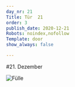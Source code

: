 ```yaml
---
day_nr: 21
Title: Tür  21
order: 3
publish_date: 2020-12-21
Robots: noindex,nofollow
Template: door
show_always: false

---
```



#21. Dezember

![Fülle](%assets_url%/pics/21/fülle.jpg)

